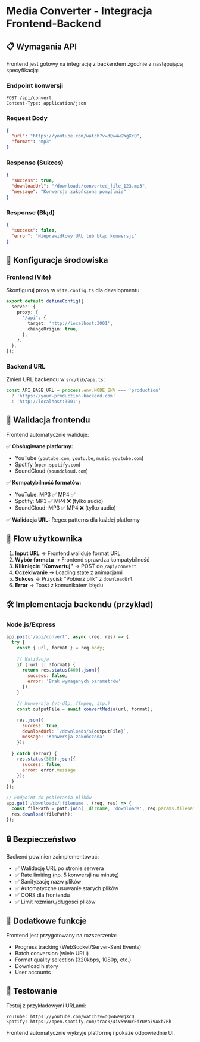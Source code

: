 # Media Converter - Integracja Frontend-Backend

## 📋 Wymagania API

Frontend jest gotowy na integrację z backendem zgodnie z następującą specyfikacją:

### Endpoint konwersji
```
POST /api/convert
Content-Type: application/json
```

### Request Body
```json
{
  "url": "https://youtube.com/watch?v=dQw4w9WgXcQ",
  "format": "mp3"
}
```

### Response (Sukces)
```json
{
  "success": true,
  "downloadUrl": "/downloads/converted_file_123.mp3",
  "message": "Konwersja zakończona pomyślnie"
}
```

### Response (Błąd)
```json
{
  "success": false,
  "error": "Nieprawidłowy URL lub błąd konwersji"
}
```

## 🚀 Konfiguracja środowiska

### Frontend (Vite)
Skonfiguruj proxy w `vite.config.ts` dla developmentu:

```typescript
export default defineConfig({
  server: {
    proxy: {
      '/api': {
        target: 'http://localhost:3001',
        changeOrigin: true,
      },
    },
  },
});
```

### Backend URL
Zmień URL backendu w `src/lib/api.ts`:
```typescript
const API_BASE_URL = process.env.NODE_ENV === 'production' 
  ? 'https://your-production-backend.com' 
  : 'http://localhost:3001';
```

## 🔧 Walidacja frontendu

Frontend automatycznie waliduje:

✅ **Obsługiwane platformy:**
- YouTube (`youtube.com`, `youtu.be`, `music.youtube.com`)
- Spotify (`open.spotify.com`)
- SoundCloud (`soundcloud.com`)

✅ **Kompatybilność formatów:**
- YouTube: MP3 ✅ MP4 ✅
- Spotify: MP3 ✅ MP4 ❌ (tylko audio)
- SoundCloud: MP3 ✅ MP4 ❌ (tylko audio)

✅ **Walidacja URL:** Regex patterns dla każdej platformy

## 🎯 Flow użytkownika

1. **Input URL** → Frontend waliduje format URL
2. **Wybór formatu** → Frontend sprawdza kompatybilność
3. **Kliknięcie "Konwertuj"** → POST do `/api/convert`
4. **Oczekiwanie** → Loading state z animacjami
5. **Sukces** → Przycisk "Pobierz plik" z `downloadUrl`
6. **Error** → Toast z komunikatem błędu

## 🛠️ Implementacja backendu (przykład)

### Node.js/Express
```javascript
app.post('/api/convert', async (req, res) => {
  try {
    const { url, format } = req.body;
    
    // Walidacja
    if (!url || !format) {
      return res.status(400).json({
        success: false,
        error: 'Brak wymaganych parametrów'
      });
    }
    
    // Konwersja (yt-dlp, ffmpeg, itp.)
    const outputFile = await convertMedia(url, format);
    
    res.json({
      success: true,
      downloadUrl: `/downloads/${outputFile}`,
      message: 'Konwersja zakończona'
    });
    
  } catch (error) {
    res.status(500).json({
      success: false,
      error: error.message
    });
  }
});

// Endpoint do pobierania plików
app.get('/downloads/:filename', (req, res) => {
  const filePath = path.join(__dirname, 'downloads', req.params.filename);
  res.download(filePath);
});
```

## 🔒 Bezpieczeństwo

Backend powinien zaimplementować:
- ✅ Walidację URL po stronie serwera
- ✅ Rate limiting (np. 5 konwersji na minutę)
- ✅ Sanityzację nazw plików
- ✅ Automatyczne usuwanie starych plików
- ✅ CORS dla frontendu
- ✅ Limit rozmiaru/długości plików

## 📝 Dodatkowe funkcje

Frontend jest przygotowany na rozszerzenia:
- Progress tracking (WebSocket/Server-Sent Events)
- Batch conversion (wiele URLi)
- Format quality selection (320kbps, 1080p, etc.)
- Download history
- User accounts

## 🧪 Testowanie

Testuj z przykładowymi URLami:
```
YouTube: https://youtube.com/watch?v=dQw4w9WgXcQ
Spotify: https://open.spotify.com/track/4iV5W9uYEdYUVa79Axb7Rh
```

Frontend automatycznie wykryje platformę i pokaże odpowiednie UI.